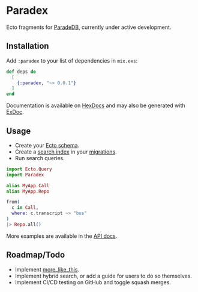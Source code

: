 # Paradex

Ecto fragments for [ParadeDB](https://www.paradedb.com/), currently under active development.

## Installation

Add `:paradex` to your list of dependencies in `mix.exs`:

<!-- BEGIN: VERSION -->
```elixir
def deps do
  [
    {:paradex, "~> 0.0.1"}
  ]
end
```
<!-- END: VERSION -->

Documentation is available on [HexDocs](https://hexdocs.pm/paradex/readme.html) and may also be generated with [ExDoc](https://github.com/elixir-lang/ex_doc).

## Usage

* Create your [Ecto schema](https://github.com/Moosieus/paradex/blob/main/test/support/paradex_app/call.ex).
* Create a [search index](https://docs.paradedb.com/documentation/indexing/create_index) in your [migrations](https://github.com/Moosieus/paradex/blob/main/priv/repo/migrations/20241013014316_setup.exs).
* Run search queries.

```elixir
import Ecto.Query
import Paradex

alias MyApp.Call
alias MyApp.Repo

from(
  c in Call,
  where: c.transcript ~> "bus"
)
|> Repo.all()
```

More examples are available in the [API docs](https://hexdocs.pm/paradex/Paradex.html).

## Roadmap/Todo

* Implement [more_like_this](https://docs.paradedb.com/documentation/advanced/specialized/more_like_this).
* Implement hybrid search, or add a guide for users to do so themselves.
* Implement CI/CD testing on GitHub and toggle squash merges.
